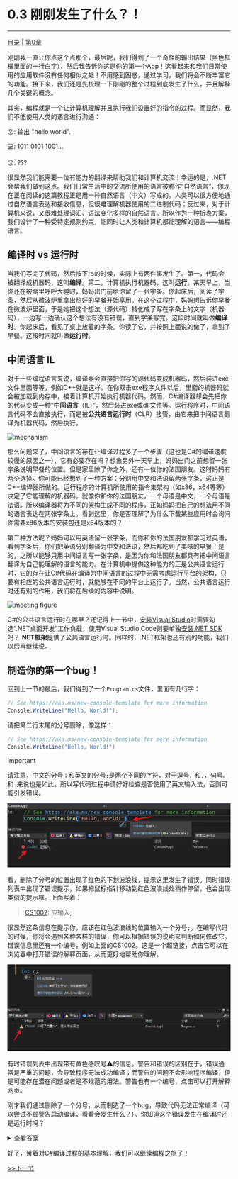# 0.3 刚刚发生了什么？！

<hr>

[目录](/zh-Contents.md) | [第0章](../zh-Chp_0.md)

刚刚我一直让你点这个点那个，最后呢，我们得到了一个奇怪的输出结果（黑色框框里面的一行白字），然后我告诉你这是你的第一个App！这看起来和我们日常使用的应用软件没有任何相似之处！不用感到困惑，通过学习，我们将会不断丰富它的功能。接下来，我们还是先梳理一下刚刚的整个过程到底发生了什么，并且解释几个关键的概念。

其实，编程就是一个让计算机理解并且执行我们设置好的指令的过程。而显然，我们不能使用人类的语言进行沟通：

:open_mouth:: 输出 "hello world".

:computer:: 1011 0101 1001...

:confused:: ???

很显然我们能需要一位有能力的翻译来帮助我们和计算机交流！幸运的是，.NET会帮我们做到这点。我们日常生活中的交流所使用的语言被称作“自然语言”，你现在正在阅读的这篇教程正是用一种自然语言（中文）写成的。人类可以很方便地通过自然语言表达和接收信息，但很难理解机器使用的二进制代码；反过来，对于计算机来说，又很难处理词汇、语法变化多样的自然语言。所以作为一种折衷方案，我们设计了一种受特定规则约束，能同时让人类和计算机都能理解的语言——编程语言。

## 编译时 vs 运行时

当我们写完了代码，然后按下`F5`的时候，实际上有两件事发生了。第一，代码会被翻译成机器码，这叫**编译**。第二，计算机执行机器码，这叫**运行**。某天早上，当你还在被窝里呼呼大睡时，妈妈出门前给你留了一张字条。你起床后，阅读了字条，然后从微波炉里拿出热好的早餐开始享用。在这个过程中，妈妈想告诉你早餐在微波炉里面，于是她把这个想法（源代码）转化成了写在字条上的文字（机器码），一边写一边确认这个想法有没有错误，直到字条写完。这段时间就叫做**编译时**。你起床后，看见了桌上放着的字条。你读了它，并按照上面说的做了，拿到了早餐。这段时间就叫做**运行时**。

## 中间语言 IL

对于一些编程语言来说，编译器会直接把你写的源代码变成机器码，然后装进exe文件里面等等，例如C++就是这样。在你双击exe程序文件以后，里面的机器码就会被加载到内存中，接着计算机开始执行机器代码。然而，C#编译器却会先把你的代码变成一种“**中间语言**（IL）”，然后装进exe或dll文件等。运行程序时，中间语言代码不会直接执行，而是被**公共语言运行时**（CLR）接管，由它来把中间语言翻译为机器代码，然后执行。

![mechanism](./Assets/)

那么问题来了，中间语言的存在让编译过程多了一个步骤（这也是C#的编译速度较慢的原因之一），它有必要存在吗？想象另外一天早上，妈妈出门之前想留一张字条说明早餐的位置。但是家里除了你之外，还有一位你的法国朋友。这时妈妈有两个选择。你可能已经想到了一种方案：分别用中文和法语留两张字条，这正是C++编译器所做的。运行程序的计算机所使用的指令集架构（如x86，x64等等）决定了它能理解的机器码，就像你和你的法国朋友，一个母语是中文，一个母语是法语。所以编译器将为不同的架构生成不同的程序，正如妈妈把自己的想法用不同的语言表达在两张字条上。看到这里，你是否理解了为什么下载某些应用时会询问你需要x86版本的安装包还是x64版本的？

第二种方法呢？妈妈可以用英语留一张字条，而你和你的法国朋友都学习过英语，看到字条后，你们把英语分别翻译为中文和法语，然后都吃到了美味的早餐！是的，之所以能够只用中间语言写一张字条，是因为你和法国朋友都具有把中间语言翻译为自己能理解的语言的能力。在计算机中提供这种能力的正是公共语言运行时，它的存在让C#代码在编译为中间语言的过程中无需考虑运行平台的架构，只要有相应的公共语言运行时，就能够在不同的平台上运行了。当然，公共语言运行时还有别的作用，我们将在后续的内容中说明。

![meeting figure]()

C#的公共语言运行时在哪里？还记得上一节中，[安装Visual Studio](../Lesson0_2/zh-L0_2.md/#1-安装-visual-studio)时需要勾选“.NET桌面开发”工作负载，使用Visual Studio Code则要单独[安装.NET SDK](../Lesson0_2/zh-L0_2.md/#2-安装-net-sdk)吗？**.NET框架**提供了公共语言运行时。同样的，.NET框架也还有别的功能，我们以后再继续说。

## 制造你的第一个bug！

回到上一节的最后，我们得到了一个`Program.cs`文件，里面有几行字：

``` C#
// See https://aka.ms/new-console-template for more information
Console.WriteLine("Hello, World!");
```

请把第二行末尾的分号删除，像这样：

``` C#
// See https://aka.ms/new-console-template for more information
Console.WriteLine("Hello, World!")
```

> [!IMPORTANT]
> 请注意，中文的分号`；`和英文的分号`;`是两个不同的字符，对于逗号`，`和`,`，句号`。`和`.`来说也是如此。所以写代码过程中请好好检查是否使用了英文输入法，否则可能引发错误。


![Error](./Assets/error-show.png)

看，删除了分号的位置出现了红色的下划波浪线，提示这里发生了错误。同时错误列表中出现了错误提示，如果把鼠标指针移动到红色波浪线处稍作停留，也会出现类似的提示框。上面写着：

> [CS1002](https://learn.microsoft.com/zh-cn/dotnet/csharp/misc/cs1002?f1url=%3FappId%3Droslyn%26k%3Dk(CS1002)): 应输入;

很显然这条信息在提示你，应该在红色波浪线的位置输入一个分号`;`。在编写代码的时候，你将会遇到各种各样的错误，你可以根据错误的说明来判断如何修改它。错误信息里还有一个编号，例如上面的CS1002。这是一个超链接，点击它可以在浏览器中打开错误的解释页面，从而更好地帮助你理解。

![Warning](./Assets/warning-show.png)

有时错误列表中出现带有黄色感叹号:warning:的信息。警告和错误的区别在于，错误通常是严重的问题，会导致程序无法成功编译；而警告的问题不会影响程序编译，但是可能存在潜在问题或者是不规范的用法。警告也有一个编号，点击可以打开解释网页。

刚才我们通过删除了一个分号，从而制造了一个bug，导致代码无法正常编译（可以尝试不顾警告启动编译，看看会发生什么？）。你知道这个错误发生在编译时还是运行时吗？

<details>
<summary>查看答案</summary>

发生在编译时。发生在编译时的错误叫做编译时错误，发生在运行时的错误叫做运行时错误。在Visual Studio和Visual Studio Code中，即使没有启动编译，也会展示代码中发现的警告和错误，这个功能是由IntelliSense提供的。

</details>

好了，带着对C#编译过程的基本理解，我们可以继续编程之旅了！

[>>下一节](/Chapter_1/zh-Chp_1.md)